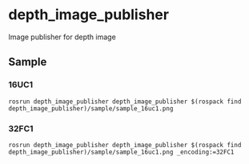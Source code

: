 # depth_image_publisher

Image publisher for depth image

## Sample 

### 16UC1

```
rosrun depth_image_publisher depth_image_publisher $(rospack find depth_image_publisher)/sample/sample_16uc1.png
```

### 32FC1

```
rosrun depth_image_publisher depth_image_publisher $(rospack find depth_image_publisher)/sample/sample_16uc1.png _encoding:=32FC1
```

